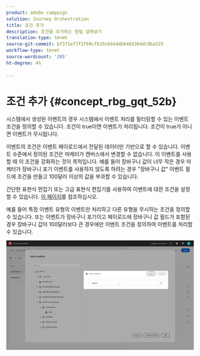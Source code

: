 ```yaml
---
product: adobe campaign
solution: Journey Orchestration
title: 조건 추가
description: 조건을 추가하는 방법 살펴보기
translation-type: tm+mt
source-git-commit: bf371ef7f2f69cf610c6644db648d304dc9ba525
workflow-type: tm+mt
source-wordcount: '205'
ht-degree: 4%

---
```




# 조건 추가 {#concept_rbg_gqt_52b}

시스템에서 생성된 이벤트의 경우 시스템에서 이벤트 처리를 필터링할 수 있는 이벤트 조건을 정의할 수 있습니다. 조건이 true이면 이벤트가 처리됩니다. 조건이 true가 아니면 이벤트가 무시됩니다.

이벤트의 조건은 이벤트 페이로드에서 전달된 데이터만 기반으로 할 수 있습니다. 이벤트 수준에서 정의된 조건은 마케터가 캔버스에서 변경할 수 없습니다. 이 이벤트를 사용할 때 이 조건을 강화하는 것이 목적입니다. 예를 들어 장바구니 값이 너무 작은 경우 마케터가 장바구니 포기 이벤트를 사용하지 않도록 하려는 경우 &quot;장바구니 값&quot; 이벤트 필드에 조건을 만들고 100달러 이상의 값을 부과할 수 있습니다.

간단한 표현식 편집기 또는 고급 표현식 편집기를 사용하여 이벤트에 대한 조건을 설정할 수 있습니다. [이 페이지](../expression/expressionadvanced.md)를 참조하십시오.

예를 들어 특정 이벤트 유형의 이벤트만 처리하고 다른 유형을 무시하는 조건을 정의할 수 있습니다. 또는 이벤트가 장바구니 포기이고 페이로드에 장바구니 값 필드가 포함된 경우 장바구니 값이 100달러보다 큰 경우에만 이벤트 조건을 정의하여 이벤트를 처리할 수 있습니다.

![](../assets/journey78.png)

